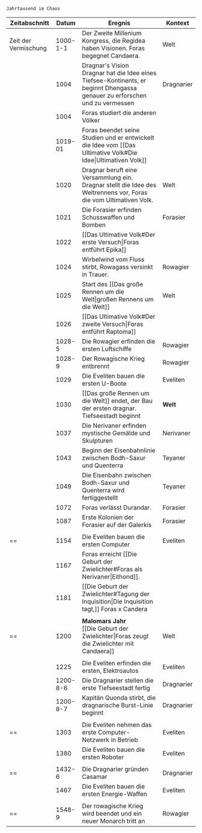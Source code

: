 	Jahrtausend im Chaos

| Zeitabschnitt        | Datum    | Eregnis                                                                                                                        | Kontext    |
| -------------------- | -------- | ------------------------------------------------------------------------------------------------------------------------------ | ---------- |
| Zeit der Vermischung | 1000-1-1 | Der Zweite Millenium Kongress, die Regidea haben Visionen. Foras begegnet Candaera.                                            | Welt       |
|                      | 1004     | Dragnar's Vision<br>Dragnar hat die Idee eines Tiefsee-Kontinents, er beginnt Dhengassa genauer zu erforschen und zu vermessen | Dragnarier |
|                      | 1004     | Foras studiert die anderen Völker                                                                                              |            |
|                      | 1019-01  | Foras beendet seine Studien und er entwickelt die Idee vom [[Das Ultimative Volk#Die Idee\|Ultimativen Volk]]                  |            |
|                      | 1020     | Dragnar beruft eine Versammlung ein. Dragnar stellt die Idee des Weltrennens vor, Foras die vom Ultimativen Volk.              | Welt       |
|                      | 1021     | Die Forasier erfinden Schusswaffen und Bomben                                                                                  | Forasier   |
|                      | 1022     | [[Das Ultimative Volk#Der erste Versuch\|Foras entführt Epika]]                                                                |            |
|                      | 1024     | Wirbelwind vom Fluss stirbt, Rowagass versinkt in Trauer.                                                                      | Rowagier   |
|                      | 1025     | Start des [[Das große Rennen um die Welt\|großen Rennens um die Welt]]                                                         | Welt       |
|                      | 1026     | [[Das Ultimative Volk#Der zweite Versuch\|Foras entführt Raptoma]]                                                             |            |
|                      | 1028-5   | Die Rowagier erfinden die ersten Luftschiffe                                                                                   | Rowagier   |
|                      | 1028-9   | Der Rowagische Krieg entbrennt                                                                                                 | Rowagier   |
|                      | 1029     | Die Eveliten bauen die ersten U-Boote                                                                                          | Eveliten   |
|                      | 1030     | [[Das große Rennen um die Welt]] endet, der Bau der ersten dragnar. Tiefseestadt beginnt                                       | **Welt**   |
|                      | 1037     | Die Nerivaner erfinden mystische Gemälde und Skulpturen                                                                        | Nerivaner  |
|                      | 1043     | Beginn der Eisenbahnlinie zwischen Bodh-Saxur und Quenterra                                                                    | Teyaner    |
|                      | 1049     | Die Eisenbahn zwischen Bodh-Saxur und Quenterra wird fertiggestellt                                                            | Teyaner    |
|                      | 1072     | Foras verlässt Durandar.                                                                                                       | Forasier   |
|                      | 1087     | Erste Kolonien der Forasier auf der Galerkis                                                                                   | Forasier   |
|                      |          |                                                                                                                                |            |
| ==                   | 1154     | Die Eveliten bauen die ersten Computer                                                                                         | Eveliten   |
|                      | 1167     | Foras erreicht [[Die Geburt der Zwielichter#Foras als Nerivaner\|Eithond]].                                                    |            |
|                      | 1181     | [[Die Geburt der Zwielichter#Tagung der Inquisition\|Die Inquisition tagt,]] Foras x Candera                                   |            |
|                      |          |                                                                                                                                |            |
| ==                   | 1200     | **Malomars Jahr**<br>[[Die Geburt der Zwielichter\|Foras zeugt die Zwielichter mit Candaera]]                                  | Welt       |
|                      |          |                                                                                                                                |            |
|                      | 1225     | Die Eveliten erfinden die ersten, Elektroautos                                                                                 | Eveliten   |
|                      | 1200-8-6 | Die Dragnarier stellen die erste Tiefseestadt fertig                                                                           | Dragnarier |
|                      | 1200-8-7 | Kapitän Quonda stirbt, die dragnarische Burst-Linie beginnt                                                                    | Dragnarier |
|                      |          |                                                                                                                                |            |
| ==                   | 1303     | Die Eveliten nehmen das erste Computer-Netzwerk in Betrieb                                                                     | Eveliten   |
|                      | 1380     | Die Eveliten bauen die ersten Roboter                                                                                          | Eveliten   |
|                      |          |                                                                                                                                |            |
| ==                   | 1432-6   | Die Dragnarier gründen Casamar                                                                                                 | Dragnarier |
|                      | 1467     | Die Eveliten bauen die ersten Energie-Waffen                                                                                   | Eveliten   |
|                      |          |                                                                                                                                |            |
| ==                   | 1548-9   | Der rowagische Krieg wird beendet und ein neuer Monarch tritt an                                                               | Rowagier   |
